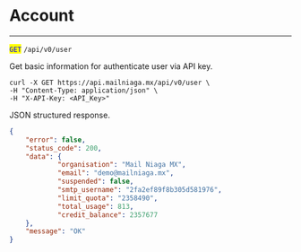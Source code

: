 # Account

***

<mark style="color:blue;">`GET`</mark> `/api/v0/user`



Get basic information for authenticate user via API key.



```markup
curl -X GET https://api.mailniaga.mx/api/v0/user \
-H "Content-Type: application/json" \
-H "X-API-Key: <API_Key>"
```



JSON structured response.



```json
{
    "error": false,
    "status_code": 200,
    "data": {
            "organisation": "Mail Niaga MX",
            "email": "demo@mailniaga.mx",
            "suspended": false,
            "smtp_username": "2fa2ef89f8b305d581976",
            "limit_quota": "2358490",
            "total_usage": 813,
            "credit_balance": 2357677
    },
    "message": "OK"
}
```

